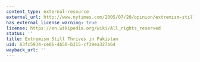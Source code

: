 ```yaml
---
content_type: external-resource
external_url: http://www.nytimes.com/2005/07/20/opinion/extremism-still-thrives-in-pakistan.html
has_external_license_warning: true
license: https://en.wikipedia.org/wiki/All_rights_reserved
status: ''
title: Extremism Still Thrives in Pakistan
uid: b3fc5934-ce06-4b50-b315-cf39ea327b64
wayback_url: ''
---
```

